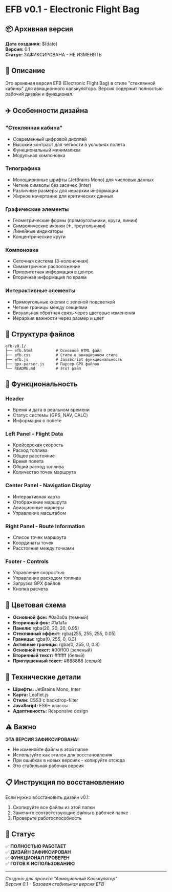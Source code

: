 # EFB v0.1 - Electronic Flight Bag

## 📦 Архивная версия

**Дата создания:** $(date)  
**Версия:** 0.1  
**Статус:** ЗАФИКСИРОВАНА - НЕ ИЗМЕНЯТЬ

## 🎯 Описание

Это архивная версия EFB (Electronic Flight Bag) в стиле "стеклянной кабины" для авиационного калькулятора. Версия содержит полностью рабочий дизайн и функционал.

## ✈️ Особенности дизайна

### "Стеклянная кабина"
- Современный цифровой дисплей
- Высокий контраст для четкости в условиях полета
- Функциональный минимализм
- Модульная компоновка

### Типографика
- Моноширинные шрифты (JetBrains Mono) для числовых данных
- Четкие символы без засечек (Inter)
- Различные размеры для иерархии информации
- Жирное начертание для критических данных

### Графические элементы
- Геометрические формы (прямоугольники, круги, линии)
- Символические иконки (✈, треугольники)
- Линейные индикаторы
- Концентрические круги

### Компоновка
- Сеточная система (3-колоночная)
- Симметричное расположение
- Приоритетная информация в центре
- Вторичная информация по краям

### Интерактивные элементы
- Прямоугольные кнопки с зеленой подсветкой
- Четкие границы между секциями
- Визуальная обратная связь через цветовые изменения
- Иерархия важности через размер и цвет

## 📁 Структура файлов

```
efb-v0.1/
├── efb.html          # Основной HTML файл
├── efb.css           # Стили в авиационном стиле
├── efb.js            # JavaScript функциональность
├── gpx-parser.js     # Парсер GPX файлов
└── README.md         # Этот файл
```

## 🚀 Функциональность

### Header
- Время и дата в реальном времени
- Статус системы (GPS, NAV, CALC)
- Информация о полете

### Left Panel - Flight Data
- Крейсерская скорость
- Расход топлива
- Общее расстояние
- Время полета
- Общий расход топлива
- Количество точек маршрута

### Center Panel - Navigation Display
- Интерактивная карта
- Отображение маршрута
- Авиационные маркеры
- Управление масштабом

### Right Panel - Route Information
- Список точек маршрута
- Координаты точек
- Расстояния между точками

### Footer - Controls
- Управление скоростью
- Управление расходом топлива
- Загрузка GPX файлов
- Кнопка расчета

## 🎨 Цветовая схема

- **Основной фон:** #0a0a0a (темный)
- **Вторичный фон:** #1a1a1a
- **Панели:** rgba(20, 20, 20, 0.95)
- **Стеклянный эффект:** rgba(255, 255, 255, 0.05)
- **Границы:** rgba(0, 255, 0, 0.3)
- **Активные границы:** rgba(0, 255, 0, 0.8)
- **Основной текст:** #00ff00 (зеленый)
- **Вторичный текст:** #ffffff (белый)
- **Приглушенный текст:** #888888 (серый)

## 🔧 Технические детали

- **Шрифты:** JetBrains Mono, Inter
- **Карта:** Leaflet.js
- **Стили:** CSS3 с backdrop-filter
- **JavaScript:** ES6+ классы
- **Адаптивность:** Responsive design

## ⚠️ Важно

**ЭТА ВЕРСИЯ ЗАФИКСИРОВАНА!**

- Не изменяйте файлы в этой папке
- Используйте как эталон для восстановления
- При ошибках в новых версиях - копируйте отсюда
- Это стабильная рабочая версия

## 📋 Инструкция по восстановлению

Если нужно восстановить дизайн v0.1:

1. Скопируйте все файлы из этой папки
2. Замените соответствующие файлы в рабочей папке
3. Проверьте работоспособность

## 🎯 Статус

✅ **ПОЛНОСТЬЮ РАБОТАЕТ**  
✅ **ДИЗАЙН ЗАФИКСИРОВАН**  
✅ **ФУНКЦИОНАЛ ПРОВЕРЕН**  
✅ **ГОТОВ К ИСПОЛЬЗОВАНИЮ**

---

*Создано для проекта "Авиационный Калькулятор"*  
*Версия 0.1 - Базовая стабильная версия EFB*
